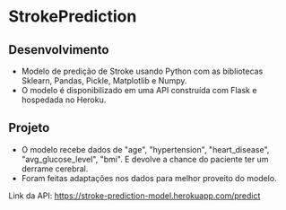 # StrokePrediction
## Desenvolvimento
* Modelo de predição de Stroke usando Python com as bibliotecas Sklearn, Pandas, Pickle, Matplotlib e Numpy. 
* O modelo é disponibilizado em uma API construída com Flask e hospedada no Heroku.

## Projeto
* O modelo recebe dados de "age", "hypertension", "heart_disease", "avg_glucose_level", "bmi". E devolve a chance do paciente ter um derrame cerebral.
* Foram feitas adaptações nos dados para melhor proveito do modelo.

Link da API: https://stroke-prediction-model.herokuapp.com/predict
